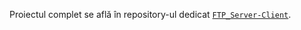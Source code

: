 Proiectul complet se află în repository-ul dedicat [`FTP_Server-Client`](https://github.com/AriiSM/FTP_Server-Client).
